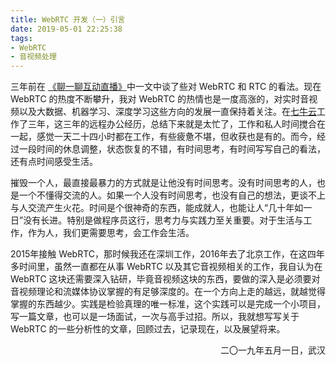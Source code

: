 ```yaml
---
title: WebRTC 开发（一）引言
date: 2019-05-01 22:25:38
tags:
- WebRTC
- 音视频处理
---
```


三年前在 [《聊一聊互动直播》](https://depthlove.github.io/2016/10/14/Interactive-live-broadcast/)中一文中谈了些对 WebRTC 和 RTC 的看法。现在 WebRTC 的热度不断攀升，我对 WebRTC 的热情也是一度高涨的，对实时音视频以及大数据、机器学习、深度学习这些方向的发展一直保持着关注。在[七牛云](https://www.qiniu.com/)工作了三年，这三年的远程办公经历，总结下来就是太忙了，工作和私人时间搅合在一起，感觉一天二十四小时都在工作，有些疲惫不堪，但收获也是有的。而今，经过一段时间的休息调整，状态恢复的不错，有时间思考，有时间写写自己的看法，还有点时间感受生活。

<!-- more -->

摧毁一个人，最直接最暴力的方式就是让他没有时间思考。没有时间思考的人，也是一个不懂得交流的人。如果一个人没有时间思考，也没有自己的想法，更谈不上与人交流产生火花。时间是个很神奇的东西，能成就人，也能让人“几十年如一日”没有长进。特别是做程序员这行，思考力与实践力至关重要。对于生活与工作，作为人，我们更需要思考，会工作会生活。

2015年接触 WebRTC，那时候我还在深圳工作，2016年去了北京工作，在这四年多时间里，虽然一直都在从事 WebRTC 以及其它音视频相关的工作，我自认为在 WebRTC 这块还需要深入钻研，毕竟音视频这块的东西，要做的深入是必须要对音视频理论和流媒体协议掌握的有足够深度的。在一个方向上走的越远，就越觉得掌握的东西越少。实践是检验真理的唯一标准，这个实践可以是完成一个小项目，写一篇文章，也可以是一场面试，一次与高手过招。所以，我就想写写关于 WebRTC 的一些分析性的文章，回顾过去，记录现在，以及展望将来。

<p align="right">二〇一九年五月一日，武汉</p>
